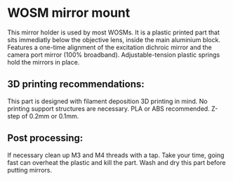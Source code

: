 # WOSM mirror mount

This mirror holder is used by most WOSMs. It is a plastic printed part that sits immediatly below the objective lens, inside the main aluminium block. Features a one-time alignment of the excitation dichroic mirror and the camera port mirror (100% broadband).
Adjustable-tension plastic springs hold the mirrors in place.

## 3D printing recommendations:
This part is designed with filament deposition 3D printing in mind. No printing support structures are necessary.
PLA or ABS recommended. Z-step of 0.2mm or 0.1mm.

## Post processing:
If necessary clean up M3 and M4 threads with a tap. Take your time, going fast can overheat the plastic and kill the part.
Wash and dry this part before putting mirrors.



